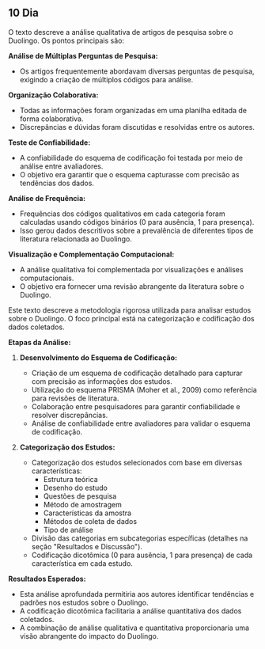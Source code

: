 ## 10 Dia


O texto descreve a análise qualitativa de artigos de pesquisa sobre o Duolingo. Os pontos principais são:

**Análise de Múltiplas Perguntas de Pesquisa:**

* Os artigos frequentemente abordavam diversas perguntas de pesquisa, exigindo a criação de múltiplos códigos para análise.

**Organização Colaborativa:**

* Todas as informações foram organizadas em uma planilha editada de forma colaborativa.
* Discrepâncias e dúvidas foram discutidas e resolvidas entre os autores.

**Teste de Confiabilidade:**

* A confiabilidade do esquema de codificação foi testada por meio de análise entre avaliadores.
* O objetivo era garantir que o esquema capturasse com precisão as tendências dos dados.

**Análise de Frequência:**

* Frequências dos códigos qualitativos em cada categoria foram calculadas usando códigos binários (0 para ausência, 1 para presença).
* Isso gerou dados descritivos sobre a prevalência de diferentes tipos de literatura relacionada ao Duolingo.

**Visualização e Complementação Computacional:**

* A análise qualitativa foi complementada por visualizações e análises computacionais.
* O objetivo era fornecer uma revisão abrangente da literatura sobre o Duolingo.

Este texto descreve a metodologia rigorosa utilizada para analisar estudos sobre o Duolingo. O foco principal está na categorização e codificação dos dados coletados.

**Etapas da Análise:**

1. **Desenvolvimento do Esquema de Codificação:**
    * Criação de um esquema de codificação detalhado para capturar com precisão as informações dos estudos.
    * Utilização do esquema PRISMA (Moher et al., 2009) como referência para revisões de literatura.
    * Colaboração entre pesquisadores para garantir confiabilidade e resolver discrepâncias.
    * Análise de confiabilidade entre avaliadores para validar o esquema de codificação.

2. **Categorização dos Estudos:**
    * Categorização dos estudos selecionados com base em diversas características:
        * Estrutura teórica
        * Desenho do estudo
        * Questões de pesquisa
        * Método de amostragem
        * Características da amostra
        * Métodos de coleta de dados
        * Tipo de análise
    * Divisão das categorias em subcategorias específicas (detalhes na seção "Resultados e Discussão").
    * Codificação dicotômica (0 para ausência, 1 para presença) de cada característica em cada estudo.

**Resultados Esperados:**

* Esta análise aprofundada permitiria aos autores identificar tendências e padrões nos estudos sobre o Duolingo.
* A codificação dicotômica facilitaria a análise quantitativa dos dados coletados.
* A combinação de análise qualitativa e quantitativa proporcionaria uma visão abrangente do impacto do Duolingo.
